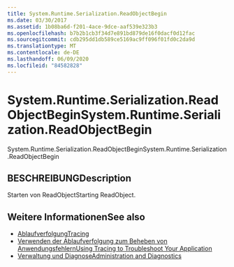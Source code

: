```yaml
---
title: System.Runtime.Serialization.ReadObjectBegin
ms.date: 03/30/2017
ms.assetid: 1b08ba6d-f201-4ace-9dce-aaf539e323b3
ms.openlocfilehash: b7b2b1cb3f34d7e891bd879de16f0dacf0d12fac
ms.sourcegitcommit: cdb295dd1db589ce5169ac9ff096f01fd0c2da9d
ms.translationtype: MT
ms.contentlocale: de-DE
ms.lasthandoff: 06/09/2020
ms.locfileid: "84582828"
---
```

# <a name="systemruntimeserializationreadobjectbegin"></a><span data-ttu-id="1014e-102">System.Runtime.Serialization.ReadObjectBegin</span><span class="sxs-lookup"><span data-stu-id="1014e-102">System.Runtime.Serialization.ReadObjectBegin</span></span>
<span data-ttu-id="1014e-103">System.Runtime.Serialization.ReadObjectBegin</span><span class="sxs-lookup"><span data-stu-id="1014e-103">System.Runtime.Serialization.ReadObjectBegin</span></span>  
  
## <a name="description"></a><span data-ttu-id="1014e-104">BESCHREIBUNG</span><span class="sxs-lookup"><span data-stu-id="1014e-104">Description</span></span>  
 <span data-ttu-id="1014e-105">Starten von ReadObject</span><span class="sxs-lookup"><span data-stu-id="1014e-105">Starting ReadObject.</span></span>  
  
## <a name="see-also"></a><span data-ttu-id="1014e-106">Weitere Informationen</span><span class="sxs-lookup"><span data-stu-id="1014e-106">See also</span></span>

- [<span data-ttu-id="1014e-107">Ablaufverfolgung</span><span class="sxs-lookup"><span data-stu-id="1014e-107">Tracing</span></span>](index.md)
- [<span data-ttu-id="1014e-108">Verwenden der Ablaufverfolgung zum Beheben von Anwendungsfehlern</span><span class="sxs-lookup"><span data-stu-id="1014e-108">Using Tracing to Troubleshoot Your Application</span></span>](using-tracing-to-troubleshoot-your-application.md)
- [<span data-ttu-id="1014e-109">Verwaltung und Diagnose</span><span class="sxs-lookup"><span data-stu-id="1014e-109">Administration and Diagnostics</span></span>](../index.md)
